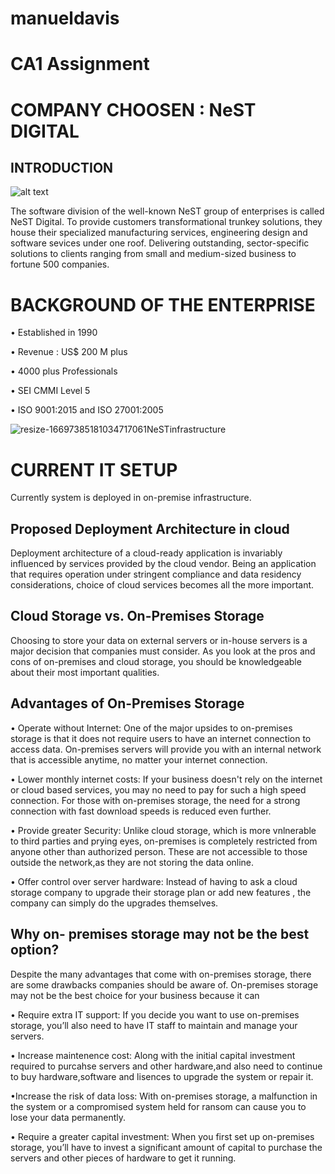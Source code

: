 # manueldavis

# CA1 Assignment

# COMPANY CHOOSEN : NeST DIGITAL

## INTRODUCTION

![alt text](https://nesttech.com/wp-content/uploads/2018/06/Nest-Modernized-Logo.png)

The software division of the well-known NeST group of enterprises is called NeST Digital. 
To provide customers transformational trunkey solutions, they house their specialized manufacturing services, 
engineering design and software sevices under one roof. Delivering outstanding, sector-specific
solutions to clients ranging from small and medium-sized business to fortune 500 companies.




# **BACKGROUND OF THE ENTERPRISE**

•	Established in 1990

•	Revenue : US$ 200 M plus

•	4000 plus Professionals

•	SEI CMMI Level 5

•	ISO 9001:2015 and ISO 27001:2005


![resize-16697385181034717061NeSTinfrastructure](https://user-images.githubusercontent.com/116644395/204583395-a8a961a4-d552-454f-b061-500aeb09d973.png)





# CURRENT IT SETUP


Currently system is deployed in on-premise infrastructure.


## Proposed Deployment Architecture in cloud

Deployment architecture of a cloud-ready application is invariably influenced by services provided by 
the cloud vendor. Being an application that requires operation under stringent compliance and data 
residency considerations, choice of cloud services becomes all the more important.


## Cloud Storage vs. On-Premises Storage 

Choosing to store your data on external servers or in-house servers is a major decision 
that companies must consider. As you look at the pros and cons of on-premises and cloud storage,
 you should be knowledgeable about their most important qualities.


## Advantages of On-Premises Storage

• Operate without Internet: One of the major upsides to on-premises storage is that it does not require users to have
an internet connection to access data. On-premises servers will provide you with an internal network that is accessible 
anytime, no matter your internet connection.


• Lower monthly internet costs: If your business doesn't rely on the internet or cloud based services, you may no need to pay
for such a high speed connection. For those with on-premises storage, the need for a strong connection with fast download
speeds is reduced even further.

• Provide greater Security: Unlike cloud storage, which is more vnlnerable to third parties and prying eyes, on-premises
is completely restricted from anyone other than authorized person. These are not accessible to those outside the network,as 
they are not storing the data online.

• Offer control over server hardware: Instead of having to ask a cloud storage company to upgrade their storage plan
or add new features , the company can simply do the upgrades themselves.


## Why on- premises storage may not be the best option?

Despite the many advantages that come with on-premises storage, there are some drawbacks companies should be aware of. 
On-premises storage may not be the best choice for your business because it can

• Require extra IT support: If you decide you want to use on-premises storage, you’ll also need to have IT staff 
to maintain and manage your servers.


• Increase maintenence cost: Along with the initial capital investment required to purcahse servers and other hardware,and also need to continue 
to buy hardware,software and lisences to upgrade the system or repair it.


•Increase the risk of data loss: With on-premises storage, a malfunction in the system or a 
compromised system held for ransom can cause you to lose your data permanently.
 

• Require a greater capital investment: When you first set up on-premises storage, you’ll have to invest a significant
 amount of capital to purchase the servers and other pieces of hardware to get it running. 